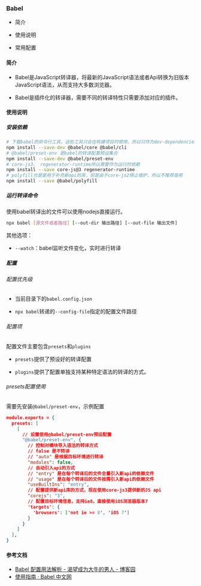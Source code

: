 ### Babel

- 简介

- 使用说明

- 常用配置

#### 简介

- Babel是JavaScript转译器，将最新的JavaScript语法或者Api转换为旧版本JavaScript语法，从而支持大多数浏览器。

- Babel是插件化的转译器，需要不同的转译特性只需要添加对应的插件。

#### 使用说明

##### 安装依赖

```bash
# 下载babel的命令行工具，这些工具只会在构建项目时使用，所以只作为dev-dependencies
npm install --save-dev @babel/core @babel/cli 
# @babel/preset-env 是babel的转译配置预设集合
npm install --save-dev @babel/preset-env
# core-js3、 regenerator-runtime所以需要作为运行时依赖
npm install --save core-js@3 regenerator-runtime 
# polyfill也是是用于补充新api的库，但是由于core-js2停止维护，所以不推荐使用
npm install --save @babel/polyfill
```

##### 运行转译命令

使用babel转译出的文件可以使用nodejs直接运行。

```bash
npx babel [源文件或者路径] [--out-dir 输出路径] [--out-file 输出文件]
```

其他选项：

- `--watch`：babel监听文件变化，实时进行转译

##### 配置

###### 配置优先级

- 当前目录下的`babel.config.json`

- `npx babel`转递的`--config-file`指定的配置文件路径

###### 配置项

配置文件主要包含`presets`和`plugins`

- `presets`提供了预设好的转译配置

- `plugins`提供了配置单独支持某种特定语法的转译的方式。

###### presets配置使用

需要先安装`@babel/preset-env`，示例配置

```json
module.exports = {
  presets: [
    [
      // 设置使用@babel/preset-env预设配置
      "@babel/preset-env", {
        // 控制对模块导入语法的转译方式
        // false 是不转译
        // "auto" 是根据目标环境进行转译
        "modules": false,
        // 自动引入api的方式
        // "entry" 是在每个转译后的文件全量引入新api的依赖文件
        // "usage" 是在每个转译后的文件按需引入新api的依赖文件
        "useBuiltIns": "entry",
        // 配置提供新api库的方式，现在使用core-js3提供新的JS api
        "corejs": "3",
        // 配置目标环境信息，支持ie8，直接使用iOS浏览器版本7
        'targets': {
          'browsers': ['not ie >= 8', 'iOS 7'] 
        }
      }
    ]
  ],
}
```

#### 参考文档

- [Babel 配置用法解析 - 渴望成为大牛的男人 - 博客园](https://www.cnblogs.com/bai1218/p/12392180.html)
- [使用指南 · Babel 中文网](https://www.babeljs.cn/docs/usage)
